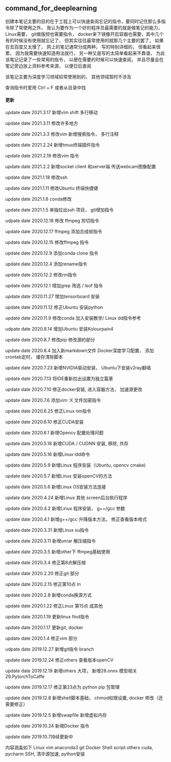 ## command_for_deeplearning

创建本笔记主要的目的在于工程上可以快速查阅忘记的指令，要同时记住那么多指令除了常使用之外， 我认为要作为一个好的程序员最需要的就是做笔记的能力，Linux需要， git做版控也需要指令， docker来下镜像开启容器也需要，其中几个有的时候没有使用就忘记了， 但其实往往最常使用的就那几个主要的罢了， 如果在去百度又太慢了， 网上的笔记通常分成两种， 写的特别详细的， 但看起来很累， 因为我需要快速知道用法就行， 另一种又是写的太简单看起来不靠谱， 为此该笔记记录了一些常用的指令， 以便在需要的时候可以快速查阅， 并且尽量会在笔记旁边放上资料参考来源， 以便日后查阅

该笔记主要为深度学习领域较常使用到的， 其他领域暂时不涉及

查询指令时爱用 Ctrl + F 或者从目录中找

#### 更新

update date 2021.3.17 新增vim shift 多行移动

update date 2021.3.11 修改许多地方

update date 2021.3.3 修改vim 新增搜索指令， 多行注释

update date 2021.2.24 新增tmux终端插件指令

update date 2021.2.19 修改vim 指令

update date 2021.2.2 新增socket client 和server端 传送webcam图像配置

update date 2021.1.18 修改ssh 

update date 2021.1.11 修改Ubuntu 终端快捷键

update date 2021.1.6 conda修改

update date 2021.1.5 单独拉出ssh 项目， git增加指令

udpate date 2020.12.18 修改 ffmpeg 剪切指令

update date 2020.12.17 ffmpeg 添加合成帧指令

update date 2020.12.15 修改ffmpeg 指令

update date 2020.12.9 添加conda clone 指令

update date 2020.12.4 添加rename指令

update date 2020.12.2 修改rm指令

update date 2020.12.1 增加grep 筛选 / lsof 指令

update date 2020.11.27 增加tensorboard 安装

update date 2020.11.12 修正Ubuntu 安装python

update date 2020.11.9 修改conda 加入安装教学/ Linux dd指令参考

udpate date 2020.8.14 增加Ubuntu 安装Kolourpain4

update date 2020.8.7 修改pip 修改源的部分

update date 2020.8.4 加入新markdown文件 Docker深度学习配置， 添加crontab定时， 缓存清除脚本

update date 2020.7.23 新增NVIDIA驱动安装， Ubuntu下安装v2ray翻墙

update date 2020.7.13 将IDE重新拉出设置为独立篇章

update date 2020.7.10 修正docker安装, 进入容器方法， 加速源更改

update date 2020.7.6 添加vim :X 文件加密指令

update date 2020.6.25 修正Linux nm指令

update date 2020.6.10 修正CUDA安装

update date 2020.6.1 新增Opencv 配置处理问题

update date 2020.5.18 新增CUDA / CUDNN 安装, 移除, 共存

update date 2020.5.16 新增Linux ldd命令

update date 2020.5.9 新增Linux 程序安装（Ubuntu, opencv cmake)

update date 2020.5.7 新增Linux 安装openCV的方法

update date 2020.5.6 新增Linux OS安装方法连接

update date 2020.4.24 新增Linux 其他 screen后台执行程序

update date 2020.4.2 新增Linux 程序安装， g++/gcc 参数

update date 2020.4.1 新增g++/gcc 升降版本方法， 修正查看版本格式

update date 2020.3.31 新增Linux su指令

update date 2020.3.11 新增unrar 解压缩指令

update date 2020.3.5 新增other下 ffmpeg基础使用

update date 2020.3.4 修正第8点解压缩

update date 2020.2.20 修正git 部分

update date 2020.2.15 修正第10点 In

update date 2020.2.8 新增conda换源方式

update date 2020.1.22 修正Linux 第15点 成其他

update date 2020.1.19 更新linux find指令

update date 2020.1.17 更新git, docker

update date 2020.1.4 修正vim 部分

udpate date 2019.12.27 新增git指令 branch

update date 2019.12.24 修正others 查看版本openCV

update date 2019.12.19 新增others 大项， 新增28.onnx 模型相关 29.PytorchToCaffe

update date 2019.12.17 修正第23点为 python pip 包管理

update date 2019.12.8 新增shell脚本基础， chmod权限设置, docker 修改（还需要修正）

update date 2019.12.5 新增swapfile 新增虚拟内存

update date 2019.10.24 新增Docker 指令

update date 2019.10.7持续更新中

内容涵盖如下
Linux
vim
anaconda3
git
Docker
Shell script
others
cuda, pycharm SSH, 清华源加速, python安装
